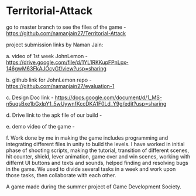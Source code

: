 # Territorial-Attack
go to master branch to see the files of the game - https://github.com/namanjain27/Territorial-Attack

project submission links by Naman Jain:

a. video of 1st week JohnLemon - https://drive.google.com/file/d/1YL1RKKupFPnLpx-146gwM63FkAJOcyGf/view?usp=sharing

b. github link for JohnLemon repo - https://github.com/namanjain27/evaluation-1

c. Design Doc link - https://docs.google.com/document/d/1_MS-n5uqsBxe1bGxIpY1_5wUywnfKccDKA1F0Ld_Y9g/edit?usp=sharing

d. Drive link to the apk file of our build - 

e. demo video of the game - 

f. Work done by me in making the game includes programming and integrating different files in unity to build the levels. I have worked in initial phase of shooting scripts, making the tutorial, transition of different scenes, hit counter, shield, lever animation, game over and win scenes, working with differnt UI buttons and texts and sounds, helped finding and resolving bugs in the game. We used to divide several tasks in a week and work upon those tasks, then collaborate with each other. 

A game made during the summer project of Game Development Society.
